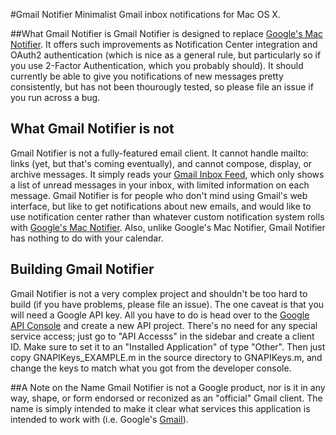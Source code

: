 #Gmail Notifier
Minimalist Gmail inbox notifications for Mac OS X.

##What Gmail Notifier is
Gmail Notifier is designed to replace [Google's Mac Notifier](http://toolbar.google.com/gmail-helper/notifier_mac.html).  It offers such improvements as Notification Center integration and OAuth2 authentication (which is nice as a general rule, but particularly so if you use 2-Factor Authentication, which you probably should).  It should currently be able to give you notifications of new messages pretty consistently, but has not been thourougly tested, so please file an issue if you run across a bug.

## What Gmail Notifier is not
Gmail Notifier is not a fully-featured email client.  It cannot handle mailto: links (yet, but that's coming eventually), and cannot compose, display, or archive messages.  It simply reads your [Gmail Inbox Feed](https://mail.google.com/mail/feed/atom/), which only shows a list of unread messages in your inbox, with limited information on each message.  Gmail Notifier is for people who don't mind using Gmail's web interface, but like to get notifications about new emails, and would like to use notification center rather than whatever custom notification system rolls with [Google's Mac Notifier](http://toolbar.google.com/gmail-helper/notifier_mac.html).  Also, unlike Google's Mac Notifier, Gmail Notifier has nothing to do with your calendar.

## Building Gmail Notifier
Gmail Notifier is not a very complex project and shouldn't be too hard to build (if you have problems, please file an issue).  The one caveat is that you will need a Google API key.  All you have to do is head over to the [Google API Console](https://code.google.com/apis/console/) and create a new API project.  There's no need for any special service access; just go to "API Accesss" in the sidebar and create a client ID.  Make sure to set it to an "Installed Application" of type "Other".  Then just copy GNAPIKeys_EXAMPLE.m in the source directory to GNAPIKeys.m, and change the keys to match what you got from the developer console.

##A Note on the Name
Gmail Notifier is not a Google product, nor is it in any way, shape, or form endorsed or reconized as an "official" Gmail client.  The name is simply intended to make it clear what services this application is intended to work with (i.e. Google's [Gmail](http://mail.google.com/)).
